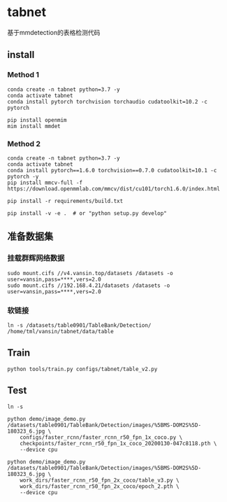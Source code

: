 # tabnet

基于mmdetection的表格检测代码

## install

### Method 1

```shell
conda create -n tabnet python=3.7 -y
conda activate tabnet
conda install pytorch torchvision torchaudio cudatoolkit=10.2 -c pytorch

pip install openmim
mim install mmdet

```
### Method 2

```shell
conda create -n tabnet python=3.7 -y
conda activate tabnet
conda install pytorch==1.6.0 torchvision==0.7.0 cudatoolkit=10.1 -c pytorch -y
pip install mmcv-full -f https://download.openmmlab.com/mmcv/dist/cu101/torch1.6.0/index.html

pip install -r requirements/build.txt

pip install -v -e .  # or "python setup.py develop"

```


## 准备数据集

### 挂载群辉网络数据
```shell
sudo mount.cifs //v4.vansin.top/datasets /datasets -o user=vansin,pass=****,vers=2.0 
sudo mount.cifs //192.168.4.21/datasets /datasets -o user=vansin,pass=****,vers=2.0 
```
### 软链接

```shell
ln -s /datasets/table0901/TableBank/Detection/ /home/tml/vansin/tabnet/data/table
```

## Train


```shell
python tools/train.py configs/tabnet/table_v2.py
```


## Test

```shell
ln -s 
```

```shell
python demo/image_demo.py /datasets/table0901/TableBank/Detection/images/%5BMS-DOM2S%5D-180323_6.jpg \
    configs/faster_rcnn/faster_rcnn_r50_fpn_1x_coco.py \
    checkpoints/faster_rcnn_r50_fpn_1x_coco_20200130-047c8118.pth \
    --device cpu
```

```shell
python demo/image_demo.py /datasets/table0901/TableBank/Detection/images/%5BMS-DOM2S%5D-180323_6.jpg \
    work_dirs/faster_rcnn_r50_fpn_2x_coco/table_v3.py \
    work_dirs/faster_rcnn_r50_fpn_2x_coco/epoch_2.pth \
    --device cpu
```